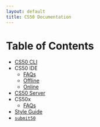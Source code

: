 ```yaml
---
layout: default
title: CS50 Documentation
---
```


# Table of Contents

- [CS50 CLI](cli)
- CS50 IDE
  - [FAQs](ide/faqs)
  - [Offline](ide/offline)
  - [Online](ide)
- [CS50 Server](server)
- CS50x
  - [FAQs](cs50x/faqs)
- [Style Guide](style)
- [`submit50`](submit50)
